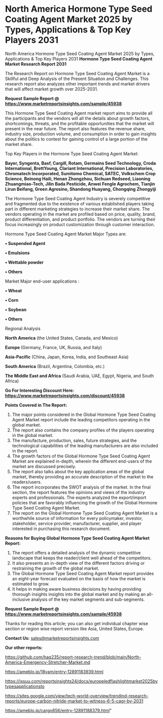 # North America Hormone Type Seed Coating Agent Market 2025 by Types, Applications & Top Key Players 2031
North America Hormone Type Seed Coating Agent Market 2025 by Types, Applications & Top Key Players 2031
<strong>Hormone Type Seed Coating Agent Market Research Report 2031</strong>

The Research Report on Hormone Type Seed Coating Agent Market is a Skillful and Deep Analysis of the Present Situation and Challenges. This research report also analyzes other important trends and market drivers that will affect market growth over 2025-2031.

<strong>Request Sample Report @ <a href=https://www.marketreportsinsights.com/sample/45938>https://www.marketreportsinsights.com/sample/45938</a></strong>

This Hormone Type Seed Coating Agent market report aims to provide all the participants and the vendors will all the details about growth factors, shortcomings, threats, and the profitable opportunities that the market will present in the near future. The report also features the revenue share, industry size, production volume, and consumption in order to gain insights about the politics to contest for gaining control of a large portion of the market share.

Top Key Players in the Hormone Type Seed Coating Agent Market:

<strong>Bayer, Syngenta, Basf, Cargill, Rotam, Germains Seed Technology, Croda International, BrettYoung, Clariant International, Precision Laboratories, Chromatech Incorporated, Sumitomo Chemical, SATEC, Volkschem Crop Science, Beinong Haili, Henan Zhongzhou, Sichuan Redseed, Liaoning Zhuangmiao-Tech, Jilin Bada Pesticide, Anwei Fengle Agrochem, Tianjin Lirun Beifang, Green Agrosino, Shandong Huayang, Chongqing Zhongyiji</strong>

The Hormone Type Seed Coating Agent Industry is severely competitive and fragmented due to the existence of various established players taking part in different marketing strategies to increase their market share. The vendors operating in the market are profiled based on price, quality, brand, product differentiation, and product portfolio. The vendors are turning their focus increasingly on product customization through customer interaction.

Hormone Type Seed Coating Agent Market Major Types are:

<strong>•  Suspended Agent

•  Emulsions

•  Wettable powder

•  Others</strong>

Market Major end-user applications :

<strong>•  Wheat

•  Corn

•  Soybean

•  Others</strong>

Regional Analysis

</u><strong><b>North America</b></strong> (the United States, Canada, and Mexico)

<strong><b>Europe </b></strong>(Germany, France, UK, Russia, and Italy)

<strong><b>Asia-Pacific</b></strong> (China, Japan, Korea, India, and Southeast Asia)

<strong><b>South America</b></strong> (Brazil, Argentina, Colombia, etc.)

<strong><b>The Middle East and Africa</b></strong> (Saudi Arabia, UAE, Egypt, Nigeria, and South Africa)

<strong>Go For Interesting Discount Here: <a href=https://www.marketreportsinsights.com/discount/45938>https://www.marketreportsinsights.com/discount/45938</a></strong>

<strong>Points Covered in The Report:</strong>
<ol>
  <li>The major points considered in the Global Hormone Type Seed Coating Agent Market report include the leading competitors operating in the global market.</li>
  <li>The report also contains the company profiles of the players operating in the global market.</li>
  <li>The manufacture, production, sales, future strategies, and the technological capabilities of the leading manufacturers are also included in the report.</li>
  <li>The growth factors of the Global Hormone Type Seed Coating Agent Market are explained in-depth, wherein the different end-users of the market are discussed precisely.</li>
  <li>The report also talks about the key application areas of the global market, thereby providing an accurate description of the market to the readers/users.</li>
  <li>The report incorporates the SWOT analysis of the market. In the final section, the report features the opinions and views of the industry experts and professionals. The experts analyzed the export/import policies that are favorably influencing the growth of the Global Hormone Type Seed Coating Agent Market.</li>
  <li>The report on the Global Hormone Type Seed Coating Agent Market is a worthwhile source of information for every policymaker, investor, stakeholder, service provider, manufacturer, supplier, and player interested in purchasing this research document.</li>
</ol>
<strong>Reasons for Buying Global Hormone Type Seed Coating Agent Market Report:</strong>

<ol>
  <li>The report offers a detailed analysis of the dynamic competitive landscape that keeps the reader/client well ahead of the competitors.</li>
  <li>It also presents an in-depth view of the different factors driving or restraining the growth of the global market.</li>
  <li>The Global Hormone Type Seed Coating Agent Market report provides an eight-year forecast evaluated on the basis of how the market is estimated to grow.</li>
  <li>It helps in making aware business decisions by having providing thorough insights insights into the global market and by making an all-inclusive analysis of the key market segments and sub-segments.</li>
</ol>
<strong>Request Sample Report @ <a href=https://www.marketreportsinsights.com/sample/45938>https://www.marketreportsinsights.com/sample/45938</a></strong>


Thanks for reading this article; you can also get individual chapter wise section or region wise report version like Asia, United States, Europe.

<strong>Contact Us:</strong>
sales@marketreportsinsights.com

<strong>Our other reports:</strong>

<a href=https://github.com/haq235/report-research-trend/blob/main/North-America-Emergency-Stretcher-Market.md>https://github.com/haq235/report-research-trend/blob/main/North-America-Emergency-Stretcher-Market.md</a>

<a href=https://ameblo.jp/18yam/entry-12891183939.html>https://ameblo.jp/18yam/entry-12891183939.html</a>

<a href=https://issuu.com/reportsinsights24/docs/europeledflashlightmarket2025bytypesapplicationsto>https://issuu.com/reportsinsights24/docs/europeledflashlightmarket2025bytypesapplicationsto</a>

<a href=https://sites.google.com/view/tech-world-overview/trendind-research-reports/europe-carbon-nitride-market-to-witness-6-5-cagr-by-2031>https://sites.google.com/view/tech-world-overview/trendind-research-reports/europe-carbon-nitride-market-to-witness-6-5-cagr-by-2031</a>

<a href=https://ameblo.jp/cargo656/entry-12891188379.html>https://ameblo.jp/cargo656/entry-12891188379.html</a>"
